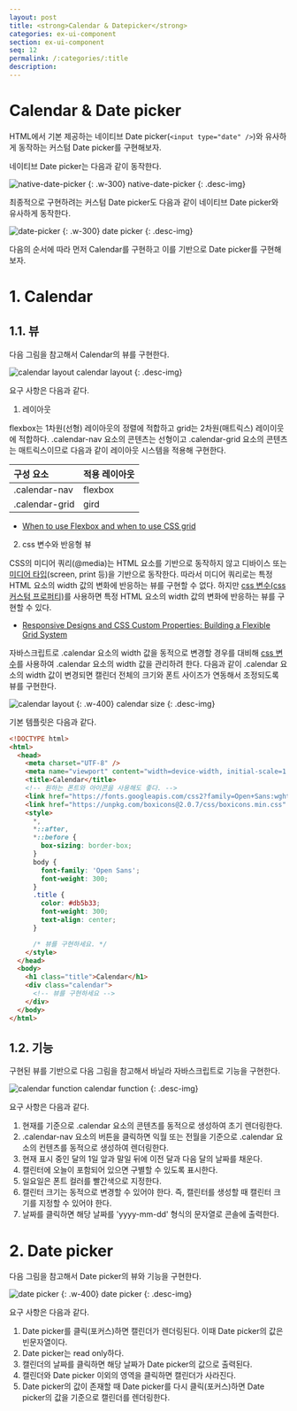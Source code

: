 ```yaml
---
layout: post
title: <strong>Calendar & Datepicker</strong>
categories: ex-ui-component
section: ex-ui-component
seq: 12
permalink: /:categories/:title
description:
---
```


# Calendar & Date picker

HTML에서 기본 제공하는 네이티브 Date picker(`<input type="date" />`)와 유사하게 동작하는 커스텀 Date picker를 구현해보자.

네이티브 Date picker는 다음과 같이 동작한다.

![native-date-picker](/assets/fs-images/exercise/native-date-picker.gif)
{: .w-300}
native-date-picker
{: .desc-img}

최종적으로 구현하려는 커스텀 Date picker도 다음과 같이 네이티브 Date picker와 유사하게 동작한다.

![date-picker](/assets/fs-images/exercise/date-picker.gif)
{: .w-300}
date picker
{: .desc-img}

다음의 순서에 따라 먼저 Calendar를 구현하고 이를 기반으로 Date picker를 구현해보자.

# 1. Calendar

## 1.1. 뷰

다음 그림을 참고해서 Calendar의 뷰를 구현한다.

![calendar layout](/assets/fs-images/exercise/calendar-layout.png)
calendar layout
{: .desc-img}

요구 사항은 다음과 같다.

1. 레이아웃

flexbox는 1차원(선형) 레이아웃의 정렬에 적합하고 grid는 2차원(매트릭스) 레이이웃에 적합하다. .calendar-nav 요소의 콘텐츠는 선형이고 .calendar-grid 요소의 콘텐츠는 매트릭스이므로 다음과 같이 레이아웃 시스템을 적용해 구현한다.

| 구성 요소            | 적용 레이아웃
|:-------------------|:---------------
| .calendar-nav      | flexbox
| .calendar-grid     | gird

- [When to use Flexbox and when to use CSS grid](https://blog.logrocket.com/flexbox-vs-css-grid)

2. css 변수와 반응형 뷰

CSS의 미디어 쿼리(@media)는 HTML 요소를 기반으로 동작하지 않고 디바이스 또는 [미디어 타입](https://www.w3.org/TR/CSS21/media.html)(screen, print 등)을 기반으로 동작한다. 따라서 미디어 쿼리로는 특정 HTML 요소의 width 값의 변화에 반응하는 뷰를 구현할 수 없다. 하지만 [css 변수(css 커스텀 프로퍼티)](https://developer.mozilla.org/ko/docs/Web/CSS/Using_CSS_custom_properties)를 사용하면 특정 HTML 요소의 width 값의 변화에 반응하는 뷰를 구현할 수 있다.

- [Responsive Designs and CSS Custom Properties: Building a Flexible Grid System](https://css-tricks.com/responsive-designs-and-css-custom-properties-building-a-flexible-grid-system)

자바스크립트로 .calendar 요소의 width 값을 동적으로 변경할 경우를 대비해 [css 변수](https://developer.mozilla.org/ko/docs/Web/CSS/Using_CSS_custom_properties)를 사용하여 .calendar 요소의 width 값을 관리하려 한다. 다음과 같이 .calendar 요소의 width 값이 변경되면 캘린더 전체의 크기와 폰트 사이즈가 연동해서 조정되도록 뷰를 구현한다.

![calendar layout](/assets/fs-images/exercise/calendar-size.gif)
{: .w-400}
calendar size
{: .desc-img}

기본 템플릿은 다음과 같다.

```html
<!DOCTYPE html>
<html>
  <head>
    <meta charset="UTF-8" />
    <meta name="viewport" content="width=device-width, initial-scale=1.0" />
    <title>Calendar</title>
    <!-- 원하는 폰트와 아이콘을 사용해도 좋다. -->
    <link href="https://fonts.googleapis.com/css2?family=Open+Sans:wght@300;400&display=swap" rel="stylesheet" />
    <link href="https://unpkg.com/boxicons@2.0.7/css/boxicons.min.css" rel="stylesheet" />
    <style>
      *,
      *::after,
      *::before {
        box-sizing: border-box;
      }
      body {
        font-family: 'Open Sans';
        font-weight: 300;
      }
      .title {
        color: #db5b33;
        font-weight: 300;
        text-align: center;
      }

      /* 뷰를 구현하세요. */
    </style>
  </head>
  <body>
    <h1 class="title">Calendar</h1>
    <div class="calendar">
      <!-- 뷰를 구현하세요 -->
    </div>
  </body>
</html>
```

## 1.2. 기능

구현된 뷰를 기반으로 다음 그림을 참고해서 바닐라 자바스크립트로 기능을 구현한다.

![calendar function](/assets/fs-images/exercise/calendar-function.png)
calendar function
{: .desc-img}

요구 사항은 다음과 같다.

1. 현재를 기준으로 .calendar 요소의 콘텐츠를 동적으로 생성하여 초기 렌더링한다.
2. .calendar-nav 요소의 버튼을 클릭하면 익월 또는 전월을 기준으로 .calendar 요소의 컨텐츠를 동적으로 생성하여 렌더링한다.
3. 현재 표시 중인 달의 1일 앞과 말일 뒤에 이전 달과 다음 달의 날짜를 채운다.
4. 캘린터에 오늘이 포함되어 있으면 구별할 수 있도록 표시한다.
5. 일요일은 폰트 컬러를 빨간색으로 지정한다.
6. 캘린터 크기는 동적으로 변경할 수 있어야 한다. 즉, 캘린터를 생성할 때 캘린터 크기를 지정할 수 있어야 한다.
7. 날짜를 클릭하면 해당 날짜를 'yyyy-mm-dd' 형식의 문자열로 콘솔에 출력한다.

# 2. Date picker

다음 그림을 참고해서 Date picker의 뷰와 기능을 구현한다.

![date picker](/assets/fs-images/exercise/date-picker.gif)
{: .w-400}
date picker
{: .desc-img}

요구 사항은 다음과 같다.

1. Date picker를 클릭(포커스)하면 캘린더가 렌더링된다. 이때 Date picker의 값은 빈문자열이다.
2. Date picker는 read only하다.
3. 캘린더의 날짜를 클릭하면 해당 날짜가 Date picker의 값으로 출력된다.
4. 캘린더와 Date picker 이외의 영역을 클릭하면 캘린더가 사라진다.
5. Date picker의 값이 존재할 때 Date picker를 다시 클릭(포커스)하면 Date picker의 값을 기준으로 캘린더를 렌더링한다.
